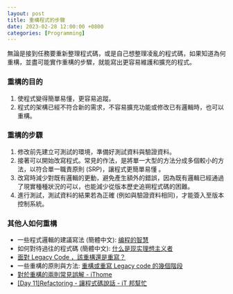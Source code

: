 ```yaml
---
layout: post
title: 重構程式的步驟
date: 2023-02-28 12:00:00 +0800
categories: [Programming]
---
```


無論是接到任務要重新整理程式碼，或是自己想整理凌亂的程式碼，如果知道為何重構，並盡可能實作重構的步驟，就能寫出更容易維護和擴充的程式。

### 重構的目的

1. 使程式變得簡單易懂，更容易追蹤。
2. 程式的架構已經不符合新的需求，不容易擴充功能或修改已有邏輯時，也可以重構。

### 重構的步驟

1. 修改前先建立可測試的環境，準備好測試資料與驗證資料。
2. 接著可以開始改寫程式。常見的作法，是將單一大型的方法分成多個較小的方法，以符合單一職責原則 (SRP)，讓程式更簡單易懂 。
3. 改寫時減少對既有邏輯的更動，避免產生額外的錯誤，因為既有邏輯已經通過了現實種種狀況的可以，也能減少從版本歷史追朔程式碼的困難。
4. 進行測試，測試資料的結果若為正確 (例如與驗證資料相同)，才能簽入至版本控制系統。

### 其他人如何重構

- 一些程式邏輯的建議寫法 (簡體中文): [编程的智慧](http://www.yinwang.org/blog-cn/2015/11/21/programming-philosophy)
- 如何對待過往的程式碼 (簡體中文): [什么是现实理想主义者](http://www.yinwang.org/blog-cn/2017/05/17/practical-idealism)
- [面對 Legacy Code ，該重構還是重寫？](https://jaceju.net/refactor-or-rebuild/)
- 一些重構的原則與方法: [重構或重寫 Legacy code 的幾個階段](https://jaceju.net/steps-of-refactoring-or-rebuilding/)
- [對於重構的兩則常見誤解 - iThome](https://www.ithome.com.tw/voice/79813)
- [[Day 11]Refactoring - 讓程式碼說話 - iT 邦幫忙](https://ithelp.ithome.com.tw/articles/10105320)